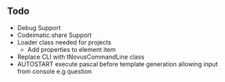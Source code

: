 ## Todo

* Debug Support
* Codeimatic.share Support
* Loader class needed for projects
    * Add properties to <projectconfig> element item 
* Replace CLI with tNovusCommandLine class
* AUTOSTART execute pascal before template generation allowing input from console e.g question



  